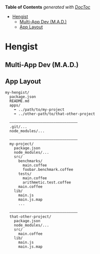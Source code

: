 <!-- START doctoc generated TOC please keep comment here to allow auto update -->
<!-- DON'T EDIT THIS SECTION, INSTEAD RE-RUN doctoc TO UPDATE -->
**Table of Contents**  *generated with [DocToc](https://github.com/thlorenz/doctoc)*

- [Hengist](#hengist)
  - [Multi-App Dev (M.A.D.)](#multi-app-dev-mad)
  - [App Layout](#app-layout)

<!-- END doctoc generated TOC please keep comment here to allow auto update -->



# Hengist

## Multi-App Dev (M.A.D.)

## App Layout



```
my-hengist/
  package.json
  README.md
  apps/
    ➡ ../path/to/my-project
    ➡ ../other-path/to/that-other-project

  ———————————————————————————————
  .git/...
  node_modules/...

  ———————————————————————————————
  my-project/
    package.json
    node_modules/...
    src/
      benchmarks/
        main.coffee
        foobar.benchmark.coffee
      tests/
        main.coffee
        arithmetic.test.coffee
      main.coffee
    lib/
      main.js
      main.js.map
      ...

  ———————————————————————————————
  that-other-project/
    package.json
    node_modules/...
    src/
      main.coffee
    lib/
      main.js
      main.js.map


```
